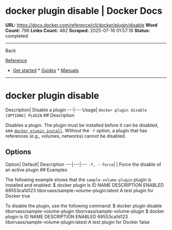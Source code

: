 # docker plugin disable | Docker Docs

**URL:** https://docs.docker.com/reference/cli/docker/plugin/disable
**Word Count:** 796
**Links Count:** 482
**Scraped:** 2025-07-16 01:57:18
**Status:** completed

---

Back

[Reference](https://docs.docker.com/reference/)

  * [Get started](https://docs.docker.com/get-started/)   * [Guides](https://docs.docker.com/guides/)   * [Manuals](https://docs.docker.com/manuals/)

* * *

# docker plugin disable

Description| Disable a plugin   ---|---   Usage| `docker plugin disable [OPTIONS] PLUGIN`      ## Description

Disables a plugin. The plugin must be installed before it can be disabled, see [`docker plugin install`](https://docs.docker.com/reference/cli/docker/plugin/install/). Without the `-f` option, a plugin that has references \(e.g., volumes, networks\) cannot be disabled.

## Options

Option| Default| Description   ---|---|---   `-f, --force`| | Force the disable of an active plugin      ## Examples

The following example shows that the `sample-volume-plugin` plugin is installed and enabled:               $ docker plugin ls          ID            NAME                                    DESCRIPTION                ENABLED     69553ca1d123  tiborvass/sample-volume-plugin:latest   A test plugin for Docker   true     

To disable the plugin, use the following command:               $ docker plugin disable tiborvass/sample-volume-plugin          tiborvass/sample-volume-plugin          $ docker plugin ls          ID            NAME                                    DESCRIPTION                ENABLED     69553ca1d123  tiborvass/sample-volume-plugin:latest   A test plugin for Docker   false